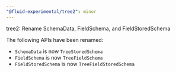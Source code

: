 ```yaml
---
"@fluid-experimental/tree2": minor
---
```


tree2: Rename SchemaData, FieldSchema, and FieldStoredSchema

The following APIs have been renamed:

- `SchemaData` is now `TreeStoredSchema`
- `FieldSchema` is now `TreeFieldSchema`
- `FieldStoredSchema` is now `TreeFieldStoredSchema`
